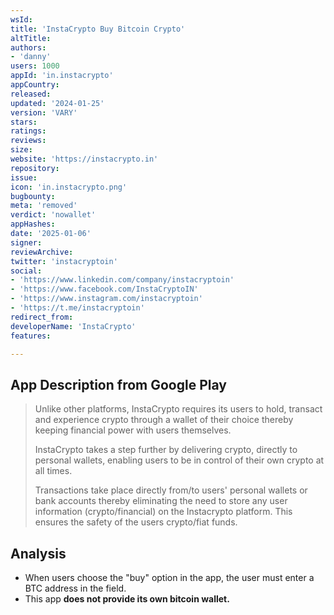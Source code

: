 ```yaml
---
wsId: 
title: 'InstaCrypto Buy Bitcoin Crypto'
altTitle: 
authors:
- 'danny'
users: 1000
appId: 'in.instacrypto'
appCountry: 
released: 
updated: '2024-01-25'
version: 'VARY'
stars: 
ratings: 
reviews: 
size: 
website: 'https://instacrypto.in'
repository: 
issue: 
icon: 'in.instacrypto.png'
bugbounty: 
meta: 'removed'
verdict: 'nowallet'
appHashes: 
date: '2025-01-06'
signer: 
reviewArchive: 
twitter: 'instacryptoin'
social:
- 'https://www.linkedin.com/company/instacryptoin'
- 'https://www.facebook.com/InstaCryptoIN'
- 'https://www.instagram.com/instacryptoin'
- 'https://t.me/instacryptoin'
redirect_from: 
developerName: 'InstaCrypto'
features: 

---
```


## App Description from Google Play

> Unlike other platforms, InstaCrypto requires its users to hold, transact and experience crypto through a wallet of their choice thereby keeping financial power with users themselves.
>
> InstaCrypto takes a step further by delivering crypto, directly to personal wallets, enabling users to be in control of their own crypto at all times.
>
> Transactions take place directly from/to users' personal wallets or bank accounts thereby eliminating the need to store any user information (crypto/financial) on the Instacrypto platform. This ensures the safety of the users crypto/fiat funds.

## Analysis

- When users choose the "buy" option in the app, the user must enter a BTC address in the field.
- This app **does not provide its own bitcoin wallet.**
